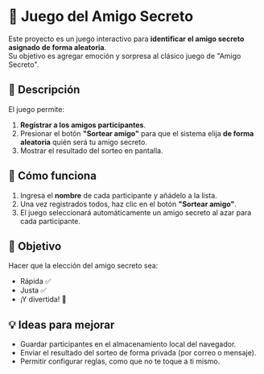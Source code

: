 # 🎁 Juego del Amigo Secreto

Este proyecto es un juego interactivo para **identificar el amigo secreto asignado de forma aleatoria**.  
Su objetivo es agregar emoción y sorpresa al clásico juego de "Amigo Secreto".

## 📌 Descripción
El juego permite:
1. **Registrar a los amigos participantes**.
2. Presionar el botón **"Sortear amigo"** para que el sistema elija **de forma aleatoria** quién será tu amigo secreto.
3. Mostrar el resultado del sorteo en pantalla.

## 🚀 Cómo funciona
1. Ingresa el **nombre** de cada participante y añádelo a la lista.
2. Una vez registrados todos, haz clic en el botón **"Sortear amigo"**.
3. El juego seleccionará automáticamente un amigo secreto al azar para cada participante.

## 🎯 Objetivo
Hacer que la elección del amigo secreto sea:
- Rápida ✅  
- Justa ✅  
- ¡Y divertida! 🎉  

## 💡 Ideas para mejorar
- Guardar participantes en el almacenamiento local del navegador.
- Enviar el resultado del sorteo de forma privada (por correo o mensaje).
- Permitir configurar reglas, como que no te toque a ti mismo.
